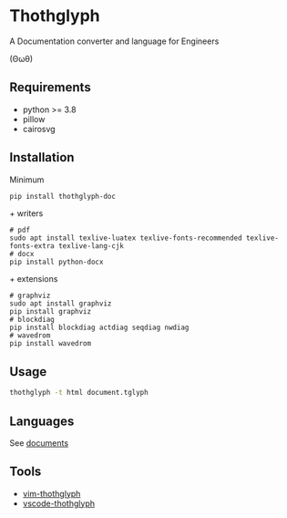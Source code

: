 # Thothglyph

A Documentation converter and language for Engineers

(Θωθ)

## Requirements

* python >= 3.8
* pillow
* cairosvg

## Installation

Minimum

```sh
pip install thothglyph-doc
```

\+ writers

```
# pdf
sudo apt install texlive-luatex texlive-fonts-recommended texlive-fonts-extra texlive-lang-cjk
# docx
pip install python-docx
```

\+ extensions

```
# graphviz
sudo apt install graphviz
pip install graphviz
# blockdiag
pip install blockdiag actdiag seqdiag nwdiag
# wavedrom
pip install wavedrom
```

## Usage

```sh
thothglyph -t html document.tglyph
```

## Languages

See [documents](https://thothglyph-doc.readthedocs.io/en/latest/index.html)

## Tools

* [vim-thothglyph](https://github.com/thothglyph/vim-thothglyph)
* [vscode-thothglyph](https://github.com/thothglyph/vscode-thothglyph)
